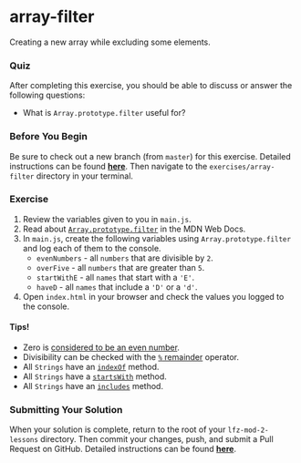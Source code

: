 # array-filter

Creating a new array while excluding some elements.

### Quiz

After completing this exercise, you should be able to discuss or answer the following questions:

- What is `Array.prototype.filter` useful for?

### Before You Begin

Be sure to check out a new branch (from `master`) for this exercise. Detailed instructions can be found [**here**](../../guides/before-each-exercise.md). Then navigate to the `exercises/array-filter` directory in your terminal.

### Exercise

1. Review the variables given to you in `main.js`.
1. Read about [`Array.prototype.filter`](https://developer.mozilla.org/en-US/docs/Web/JavaScript/Reference/Global_Objects/Array/filter) in the MDN Web Docs.
1. In `main.js`, create the following variables using `Array.prototype.filter` and log each of them to the console.
    - `evenNumbers` - all `numbers` that are divisible by `2`.
    - `overFive` - all `numbers` that are greater than `5`.
    - `startWithE` - all `names` that start with a `'E'`.
    - `haveD` - all `names` that include a `'D'` or a `'d'`.
1. Open `index.html` in your browser and check the values you logged to the console.

#### Tips!

- Zero is [considered to be an even number](https://en.wikipedia.org/wiki/Parity_of_zero).
- Divisibility can be checked with the [`%` remainder](https://developer.mozilla.org/en-US/docs/Web/JavaScript/Reference/Operators/Arithmetic_Operators#Remainder_()) operator.
- All `Strings` have an [`indexOf`](https://developer.mozilla.org/en-US/docs/Web/JavaScript/Reference/Global_Objects/String/indexOf) method.
- All `Strings` have a [`startsWith`](https://developer.mozilla.org/en-US/docs/Web/JavaScript/Reference/Global_Objects/String/startsWith) method.
- All `Strings` have an [`includes`](https://developer.mozilla.org/en-US/docs/Web/JavaScript/Reference/Global_Objects/String/includes) method.


### Submitting Your Solution

When your solution is complete, return to the root of your `lfz-mod-2-lessons` directory. Then commit your changes, push, and submit a Pull Request on GitHub. Detailed instructions can be found [**here**](../../guides/after-each-exercise.md).
